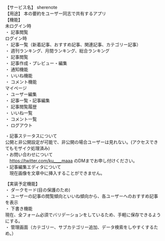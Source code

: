 【サービス名】 sherenote  
【用途】 本の要約をユーザー同志で共有するアプリ  
【機能】  
  未ログイン時  
   ・ 記事閲覧  
  ログイン時  
   ・ 記事一覧（新着記事、おすすめ記事、関連記事、カテゴリー記事）  
   ・ 週刊ランキング、月間ランキング、総合ランキング  
   ・ 記事閲覧  
   ・ 記事作成・プレビュー・編集  
   ・ 通知機能  
   ・ いいね機能  
   ・ コメント機能  
   マイページ  
     ・ ユーザー編集  
     ・ 記事一覧・記事編集  
     ・ 記事閲覧履歴  
     ・ いいね一覧  
     ・ コメント一覧  
     ・ ログアウト  
  
・記事ステータスについて  
  公開と非公開設定が可能で、非公開の場合ユーザーは見れない。(アクセスできてもモザイク処理済み)  
・お問い合わせについて  
　https://twitter.com/ku____maaa のDMまでお申し付けください。  
・記事編集エディタについて   
　現在画像を文章中に挿入することができません。  
 
【実装予定機能】  
  ・ ダークモード(目の保護のため)  
  ・ ユーザーの記事の閲覧傾向といいね傾向から、各ユーザーへのおすすめ記事を表示  
  ・ 下書き機能  
    現在、全フォーム必須でバリデーションをしているため、手軽に保存できるようにする。  
  ・ 管理画面（カテゴリー、サブカテゴリー追加、データ検索をしやすくするため。）  
 
